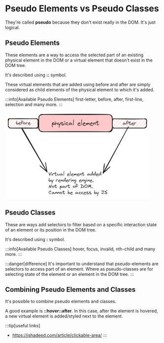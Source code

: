 # Pseudo Elements vs Pseudo Classes

They're called **pseudo** because they don't exist really in the DOM.
It's just logical.

## Pseudo Elements

These elements are a way to access the selected part of an existing physical element in the DOM or
a virtual element that doesn't exist in the DOM tree.

It's described using **::** symbol.

These virtual elements that are added using before and after are simply considered as child elements of the physical element to which it's added.

:::info[Available Pseudo Elements]
first-letter, before, after, first-line, selection and many more.
:::

![pseudo elements](../../static/img/pseudo-elements.excalidraw.png)

## Pseudo Classes

These are ways add selectors to filter based on a specific interaction state of an element or its position in the DOM tree.

It's described using **:** symbol.

:::info[Available Pseudo Classes]
hover, focus, invalid, nth-child and many more.
:::

:::danger[difference]
It's important to understand that pseudo-elements are selectors to access part of an element.
Where as pseudo-classes are for selecting state of the element or an element in the DOM tree.
:::

## Combining Pseudo Elements and Classes

It's possible to combine pseudo elements and classes.

A good example is **::hover::after**. In this case, after the element is hovered, a new virtual element is added/styled next to the element.

:::tip[useful links]

-   https://ishadeed.com/article/clickable-area/
    :::
